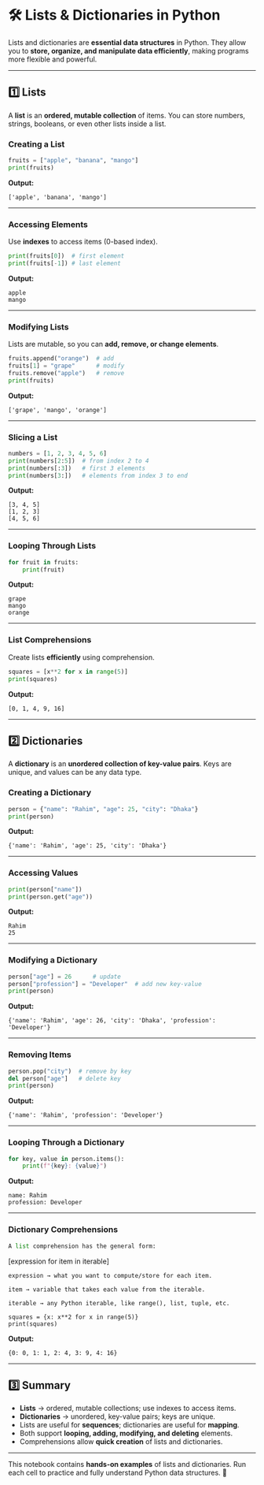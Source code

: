 # 🛠 Lists & Dictionaries in Python

Lists and dictionaries are **essential data structures** in Python.
They allow you to **store, organize, and manipulate data efficiently**, making programs more flexible and powerful.

---

## 1️⃣ Lists

A **list** is an **ordered, mutable collection** of items.
You can store numbers, strings, booleans, or even other lists inside a list.

### Creating a List

```python
fruits = ["apple", "banana", "mango"]
print(fruits)
```

**Output:**

```
['apple', 'banana', 'mango']
```

---

### Accessing Elements

Use **indexes** to access items (0-based index).

```python
print(fruits[0])  # first element
print(fruits[-1]) # last element
```

**Output:**

```
apple
mango
```

---

### Modifying Lists

Lists are mutable, so you can **add, remove, or change elements**.

```python
fruits.append("orange")  # add
fruits[1] = "grape"      # modify
fruits.remove("apple")   # remove
print(fruits)
```

**Output:**

```
['grape', 'mango', 'orange']
```

---

### Slicing a List

```python
numbers = [1, 2, 3, 4, 5, 6]
print(numbers[2:5])  # from index 2 to 4
print(numbers[:3])   # first 3 elements
print(numbers[3:])   # elements from index 3 to end
```

**Output:**

```
[3, 4, 5]
[1, 2, 3]
[4, 5, 6]
```

---

### Looping Through Lists

```python
for fruit in fruits:
    print(fruit)
```

**Output:**

```
grape
mango
orange
```

---

### List Comprehensions

Create lists **efficiently** using comprehension.

```python
squares = [x**2 for x in range(5)]
print(squares)
```

**Output:**

```
[0, 1, 4, 9, 16]
```

---

## 2️⃣ Dictionaries

A **dictionary** is an **unordered collection of key-value pairs**.
Keys are unique, and values can be any data type.

### Creating a Dictionary

```python
person = {"name": "Rahim", "age": 25, "city": "Dhaka"}
print(person)
```

**Output:**

```
{'name': 'Rahim', 'age': 25, 'city': 'Dhaka'}
```

---

### Accessing Values

```python
print(person["name"])
print(person.get("age"))
```

**Output:**

```
Rahim
25
```

---

### Modifying a Dictionary

```python
person["age"] = 26      # update
person["profession"] = "Developer"  # add new key-value
print(person)
```

**Output:**

```
{'name': 'Rahim', 'age': 26, 'city': 'Dhaka', 'profession': 'Developer'}
```

---

### Removing Items

```python
person.pop("city")  # remove by key
del person["age"]   # delete key
print(person)
```

**Output:**

```
{'name': 'Rahim', 'profession': 'Developer'}
```

---

### Looping Through a Dictionary

```python
for key, value in person.items():
    print(f"{key}: {value}")
```

**Output:**

```
name: Rahim
profession: Developer
```

---

### Dictionary Comprehensions

```python
A list comprehension has the general form:
```

[expression for item in iterable]

```
expression → what you want to compute/store for each item.

item → variable that takes each value from the iterable.

iterable → any Python iterable, like range(), list, tuple, etc.

squares = {x: x**2 for x in range(5)}
print(squares)
```

**Output:**

```
{0: 0, 1: 1, 2: 4, 3: 9, 4: 16}
```

---

## 3️⃣ Summary

- **Lists** → ordered, mutable collections; use indexes to access items.
- **Dictionaries** → unordered, key-value pairs; keys are unique.
- Lists are useful for **sequences**; dictionaries are useful for **mapping**.
- Both support **looping, adding, modifying, and deleting** elements.
- Comprehensions allow **quick creation** of lists and dictionaries.

---

This notebook contains **hands-on examples** of lists and dictionaries.
Run each cell to practice and fully understand Python data structures. 🚀
